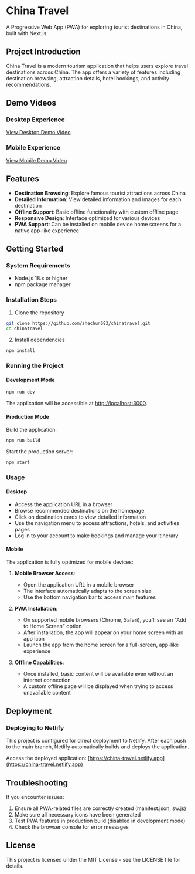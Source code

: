 # China Travel

A Progressive Web App (PWA) for exploring tourist destinations in China, built with Next.js.

## Project Introduction

China Travel is a modern tourism application that helps users explore travel destinations across China. The app offers a variety of features including destination browsing, attraction details, hotel bookings, and activity recommendations.

## Demo Videos

### Desktop Experience
[View Desktop Demo Video](./DemoLapTop.mp4)

### Mobile Experience
[View Mobile Demo Video](./DemoPhone.mp4)

## Features

- **Destination Browsing**: Explore famous tourist attractions across China
- **Detailed Information**: View detailed information and images for each destination
- **Offline Support**: Basic offline functionality with custom offline page
- **Responsive Design**: Interface optimized for various devices
- **PWA Support**: Can be installed on mobile device home screens for a native app-like experience

## Getting Started

### System Requirements

- Node.js 18.x or higher
- npm package manager

### Installation Steps

1. Clone the repository

```bash
git clone https://github.com/zhechun683/chinatravel.git
cd chinatravel
```

2. Install dependencies

```bash
npm install
```

### Running the Project

#### Development Mode

```bash
npm run dev
```

The application will be accessible at [http://localhost:3000](http://localhost:3000).

#### Production Mode

Build the application:

```bash
npm run build
```

Start the production server:

```bash
npm start
```

### Usage

#### Desktop

- Access the application URL in a browser
- Browse recommended destinations on the homepage
- Click on destination cards to view detailed information
- Use the navigation menu to access attractions, hotels, and activities pages
- Log in to your account to make bookings and manage your itinerary

#### Mobile

The application is fully optimized for mobile devices:

1. **Mobile Browser Access**:
   - Open the application URL in a mobile browser
   - The interface automatically adapts to the screen size
   - Use the bottom navigation bar to access main features

2. **PWA Installation**:
   - On supported mobile browsers (Chrome, Safari), you'll see an "Add to Home Screen" option
   - After installation, the app will appear on your home screen with an app icon
   - Launch the app from the home screen for a full-screen, app-like experience

3. **Offline Capabilities**:
   - Once installed, basic content will be available even without an internet connection
   - A custom offline page will be displayed when trying to access unavailable content

## Deployment

### Deploying to Netlify

This project is configured for direct deployment to Netlify. After each push to the main branch, Netlify automatically builds and deploys the application.

Access the deployed application: [https://china-travel.netlify.app](https://china-travel.netlify.app)

## Troubleshooting

If you encounter issues:

1. Ensure all PWA-related files are correctly created (manifest.json, sw.js)
2. Make sure all necessary icons have been generated
3. Test PWA features in production build (disabled in development mode)
4. Check the browser console for error messages

## License

This project is licensed under the MIT License - see the LICENSE file for details.